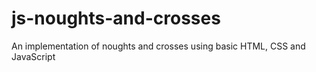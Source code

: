 # js-noughts-and-crosses
An implementation of noughts and crosses using basic HTML, CSS and JavaScript

